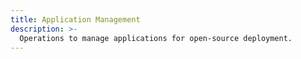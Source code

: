 ```yaml
---
title: Application Management
description: >-
  Operations to manage applications for open-source deployment.
---
```

